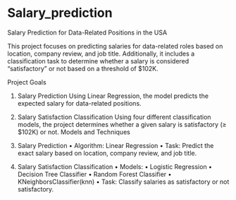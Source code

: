 # Salary_prediction
Salary Prediction for Data-Related Positions in the USA

This project focuses on predicting salaries for data-related roles based on location, company review, and job title. Additionally, it includes a classification task to determine whether a salary is considered “satisfactory” or not based on a threshold of $102K.

Project Goals
 1. Salary Prediction
Using Linear Regression, the model predicts the expected salary for data-related positions.
 2. Salary Satisfaction Classification
Using four different classification models, the project determines whether a given salary is satisfactory (≥ $102K) or not.
Models and Techniques

1. Salary Prediction
 • Algorithm: Linear Regression
 • Task: Predict the exact salary based on location, company review, and job title.

2. Salary Satisfaction Classification
 • Models:
 • Logistic Regression
 • Decision Tree Classifier
 • Random Forest Classifier
 • KNeighborsClassifier(knn)
 • Task: Classify salaries as satisfactory or not satisfactory.


